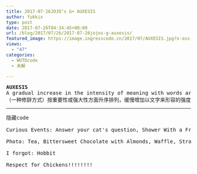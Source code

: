 ```yaml
---
title: 2017-07-26JOJO’s G+ AUXESIS
author: fukkix
type: post
date: 2017-07-26T04:34:45+00:00
url: /blog/2017/07/26/2017-07-26jojos-g-auxesis/
featured_image: https://image.ingresscode.cn/2017/07/AUXESIS.jpg?x-oss-process=image/resize,m_fill,w_572,h_220
views:
  - "47"
categories:
  - WOTDcode
  - 未解

---
```

<pre><strong>AUXESIS
</strong>A gradual increase in the intensity of meaning with words arranged in ascending order of force or importance.
（一种修辞方式）按重要性或强大性方面升序排列，缓慢增加以文字来形容的强度。<!--more--></pre>

* * *

<pre>隐藏code

Curious Events: Answer your cat's question, Shower With a Friend
 
Photo: Tea, Bittersweet Chocolate with Almonds, Waffle, Strawberry-Rhubarb Pie, Empanada
 
I forgot: Hobbit
 
Respect for Chickens!!!!!!!!</pre>